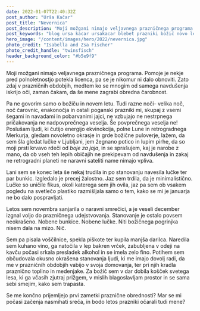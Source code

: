 ```yaml
---
date: 2022-01-07T22:40:32Z
post_author: "Urša Kačar"
post_title: "Nevernica"
post_description: "Moji možgani nimajo veljavnega prazničnega programa. Pomoje je nekje pred polnoletnostjo potekla licenca, pa se je nikomur ni dalo obnoviti. Zato zdaj v prazničnih obdobjih, medtem ko se mnogim od samega navdušenja iskrijo oči, zaman čakam, da še mene zagrabi obredna čarobnost."
post_keywords: "blog ursa kacar ursakacar blebet prazniki božič novo leto praznično vzdušje lučke novoletna jelka praznični čas"
hero_image: "/content/images/hero/2022/nevernica.jpg"
photo_credit: "Isabella and Zsa Fischer"
photo_credit_handle: "twinsfisch"
header_background_color: "#b5e9f9"
---
```


Moji možgani nimajo veljavnega prazničnega programa. Pomoje je nekje pred polnoletnostjo potekla licenca, pa se je nikomur ni dalo obnoviti. Zato zdaj v prazničnih obdobjih, medtem ko se mnogim od samega navdušenja iskrijo oči, zaman čakam, da še mene zagrabi obredna čarobnost.

Pa ne govorim samo o božiču in novem letu. Tudi razne noči- velika noč, noč čarovnic, enakonočja in ostali poganski prazniki mi, skupaj z vsemi šegami in navadami in pobarvanimi jajci, ne vzbujajo ne nestrpnega pričakovanja ne nadpovprečnega veselja. Še povprečnega veselja ne! Poslušam ljudi, ki čutijo energijo ekvinokcija, polne Lune in retrogradnega Merkurja, gledam novoletno okrasje in grde božične puloverje, lažem, da sem šla gledat lučke v Ljubljani, jem žegnano potico in lupim pirhe, da so moji prsti krvavo rdeči od _boje za jaja_, in se sprašujem, kaj je narobe z mano, da ob vseh teh lepih običajih ne prekipevam od navdušenja in zakaj ne retrogradni planeti ne naravni sateliti name nimajo vpliva.

Lani sem se konec leta še nekaj trudila in po stanovanju navesila lučke ter par bunkic. Izgledalo je precej žalostno. Jaz sem trdila, da je minimalistično. Lučke so uničile fikus, okoli katerega sem jih ovila, jaz pa sem ob vsakem pogledu na svetlečo plastiko razmišljala samo o tem, kako se mi je januarja ne bo dalo pospravljati.

Letos sem novembra sanjarila o naravni smrečici, a je veseli december izgnal voljo do prazničnega udejstvovanja. Stanovanje je ostalo povsem neokrašeno. Nobene bunkice. Nobene lučke. Niti božičnega pogrinjka nisem dala na mizo. Nič.

Sem pa pisala voščilnice, spekla piškote ter kupila manjša darilca. Naredila sem kuhano vino, ga natočila v lep bakren vrček, zabubljena v odeji na kavču počasi srkala presladek alkohol in se imela zelo fino. Potihem sem občudovala okusno okrašena stanovanja ljudi, ki me imajo dovolj radi, da me v prazničnih obdobjih vabijo v svoja domovanja, ter pri njih kradla praznično toplino in medenjake. Za božič sem v dar dobila košček svetega lesa, ki ga včasih zjutraj prižgem, v mislih blagoslavljam prostor in se sama sebi smejim, kako sem trapasta.

Se me končno prijemljejo prvi zametki praznične obrednosti? Mar se mi počasi začenja nasmihati sreča, in bodo letos prazniki očarali tudi mene?
